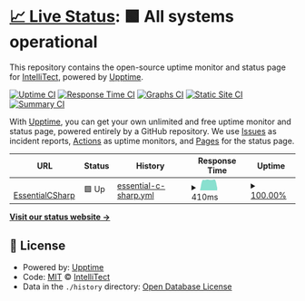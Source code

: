 # [📈 Live Status](https://IntelliTect.github.io/EssentialCSharp.Status): <!--live status--> **🟩 All systems operational**

This repository contains the open-source uptime monitor and status page for [IntelliTect](https://intellitect.com/), powered by [Upptime](https://github.com/upptime/upptime).

[![Uptime CI](https://github.com/IntelliTect/EssentialCSharp.Status/workflows/Uptime%20CI/badge.svg)](https://github.com/IntelliTect/EssentialCSharp.Status/actions?query=workflow%3A%22Uptime+CI%22)
[![Response Time CI](https://github.com/IntelliTect/EssentialCSharp.Status/workflows/Response%20Time%20CI/badge.svg)](https://github.com/IntelliTect/EssentialCSharp.Status/actions?query=workflow%3A%22Response+Time+CI%22)
[![Graphs CI](https://github.com/IntelliTect/EssentialCSharp.Status/workflows/Graphs%20CI/badge.svg)](https://github.com/IntelliTect/EssentialCSharp.Status/actions?query=workflow%3A%22Graphs+CI%22)
[![Static Site CI](https://github.com/IntelliTect/EssentialCSharp.Status/workflows/Static%20Site%20CI/badge.svg)](https://github.com/IntelliTect/EssentialCSharp.Status/actions?query=workflow%3A%22Static+Site+CI%22)
[![Summary CI](https://github.com/IntelliTect/EssentialCSharp.Status/workflows/Summary%20CI/badge.svg)](https://github.com/IntelliTect/EssentialCSharp.Status/actions?query=workflow%3A%22Summary+CI%22)

With [Upptime](https://upptime.js.org), you can get your own unlimited and free uptime monitor and status page, powered entirely by a GitHub repository. We use [Issues](https://github.com/IntelliTect/EssentialCSharp.Status/issues) as incident reports, [Actions](https://github.com/IntelliTect/EssentialCSharp.Status/actions) as uptime monitors, and [Pages](https://IntelliTect.github.io/EssentialCSharp.Status) for the status page.

<!--start: status pages-->
<!-- This summary is generated by Upptime (https://github.com/upptime/upptime) -->
<!-- Do not edit this manually, your changes will be overwritten -->
<!-- prettier-ignore -->
| URL | Status | History | Response Time | Uptime |
| --- | ------ | ------- | ------------- | ------ |
| <img alt="" src="https://icons.duckduckgo.com/ip3/essentialcsharp.com.ico" height="13"> [EssentialCSharp](https://essentialcsharp.com/) | 🟩 Up | [essential-c-sharp.yml](https://github.com/EssentialCSharp/EssentialCSharp.Status/commits/HEAD/history/essential-c-sharp.yml) | <details><summary><img alt="Response time graph" src="./graphs/essential-c-sharp/response-time-week.png" height="20"> 410ms</summary><br><a href="https://EssentialCSharp.github.io/EssentialCSharp.Status/history/essential-c-sharp"><img alt="Response time 393" src="https://img.shields.io/endpoint?url=https%3A%2F%2Fraw.githubusercontent.com%2FEssentialCSharp%2FEssentialCSharp.Status%2FHEAD%2Fapi%2Fessential-c-sharp%2Fresponse-time.json"></a><br><a href="https://EssentialCSharp.github.io/EssentialCSharp.Status/history/essential-c-sharp"><img alt="24-hour response time 101" src="https://img.shields.io/endpoint?url=https%3A%2F%2Fraw.githubusercontent.com%2FEssentialCSharp%2FEssentialCSharp.Status%2FHEAD%2Fapi%2Fessential-c-sharp%2Fresponse-time-day.json"></a><br><a href="https://EssentialCSharp.github.io/EssentialCSharp.Status/history/essential-c-sharp"><img alt="7-day response time 410" src="https://img.shields.io/endpoint?url=https%3A%2F%2Fraw.githubusercontent.com%2FEssentialCSharp%2FEssentialCSharp.Status%2FHEAD%2Fapi%2Fessential-c-sharp%2Fresponse-time-week.json"></a><br><a href="https://EssentialCSharp.github.io/EssentialCSharp.Status/history/essential-c-sharp"><img alt="30-day response time 389" src="https://img.shields.io/endpoint?url=https%3A%2F%2Fraw.githubusercontent.com%2FEssentialCSharp%2FEssentialCSharp.Status%2FHEAD%2Fapi%2Fessential-c-sharp%2Fresponse-time-month.json"></a><br><a href="https://EssentialCSharp.github.io/EssentialCSharp.Status/history/essential-c-sharp"><img alt="1-year response time 361" src="https://img.shields.io/endpoint?url=https%3A%2F%2Fraw.githubusercontent.com%2FEssentialCSharp%2FEssentialCSharp.Status%2FHEAD%2Fapi%2Fessential-c-sharp%2Fresponse-time-year.json"></a></details> | <details><summary><a href="https://EssentialCSharp.github.io/EssentialCSharp.Status/history/essential-c-sharp">100.00%</a></summary><a href="https://EssentialCSharp.github.io/EssentialCSharp.Status/history/essential-c-sharp"><img alt="All-time uptime 99.99%" src="https://img.shields.io/endpoint?url=https%3A%2F%2Fraw.githubusercontent.com%2FEssentialCSharp%2FEssentialCSharp.Status%2FHEAD%2Fapi%2Fessential-c-sharp%2Fuptime.json"></a><br><a href="https://EssentialCSharp.github.io/EssentialCSharp.Status/history/essential-c-sharp"><img alt="24-hour uptime 100.00%" src="https://img.shields.io/endpoint?url=https%3A%2F%2Fraw.githubusercontent.com%2FEssentialCSharp%2FEssentialCSharp.Status%2FHEAD%2Fapi%2Fessential-c-sharp%2Fuptime-day.json"></a><br><a href="https://EssentialCSharp.github.io/EssentialCSharp.Status/history/essential-c-sharp"><img alt="7-day uptime 100.00%" src="https://img.shields.io/endpoint?url=https%3A%2F%2Fraw.githubusercontent.com%2FEssentialCSharp%2FEssentialCSharp.Status%2FHEAD%2Fapi%2Fessential-c-sharp%2Fuptime-week.json"></a><br><a href="https://EssentialCSharp.github.io/EssentialCSharp.Status/history/essential-c-sharp"><img alt="30-day uptime 100.00%" src="https://img.shields.io/endpoint?url=https%3A%2F%2Fraw.githubusercontent.com%2FEssentialCSharp%2FEssentialCSharp.Status%2FHEAD%2Fapi%2Fessential-c-sharp%2Fuptime-month.json"></a><br><a href="https://EssentialCSharp.github.io/EssentialCSharp.Status/history/essential-c-sharp"><img alt="1-year uptime 99.99%" src="https://img.shields.io/endpoint?url=https%3A%2F%2Fraw.githubusercontent.com%2FEssentialCSharp%2FEssentialCSharp.Status%2FHEAD%2Fapi%2Fessential-c-sharp%2Fuptime-year.json"></a></details>

<!--end: status pages-->

[**Visit our status website →**](https://IntelliTect.github.io/EssentialCSharp.Status)

## 📄 License

- Powered by: [Upptime](https://github.com/upptime/upptime)
- Code: [MIT](./LICENSE) © [IntelliTect](https://intellitect.com/)
- Data in the `./history` directory: [Open Database License](https://opendatacommons.org/licenses/odbl/1-0/)
